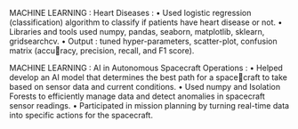 MACHINE LEARNING : Heart Diseases :
• Used logistic regression (classification) algorithm to classify if patients
have heart disease or not.
• Libraries and tools used numpy, pandas, seaborn, matplotlib, sklearn,
gridsearchcv.
• Output : tuned hyper-parameters, scatter-plot, confusion matrix (accuracy, precision, recall, and F1 score).

MACHINE LEARNING : AI in Autonomous Spacecraft Operations :
• Helped develop an AI model that determines the best path for a spacecraft to take based on sensor data and current conditions.
• Used numpy and Isolation Forests to efficiently manage data and detect
anomalies in spacecraft sensor readings.
• Participated in mission planning by turning real-time data into specific
actions for the spacecraft.
